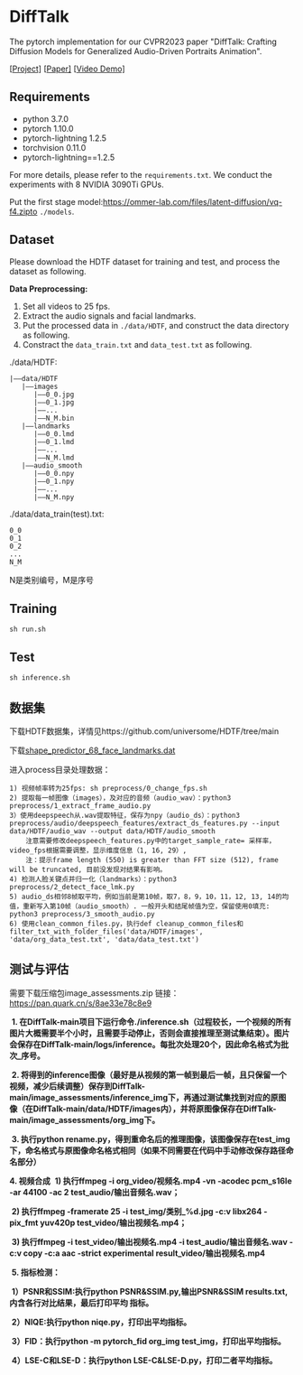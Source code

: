 # DiffTalk



The pytorch implementation for our CVPR2023 paper "DiffTalk: Crafting Diffusion Models for Generalized Audio-Driven Portraits Animation".

[[Project\]](https://sstzal.github.io/DiffTalk/) [[Paper\]](https://openaccess.thecvf.com/content/CVPR2023/papers/Shen_DiffTalk_Crafting_Diffusion_Models_for_Generalized_Audio-Driven_Portraits_Animation_CVPR_2023_paper.pdf) [[Video Demo\]](https://youtu.be/tup5kbsOJXc)

## Requirements



- python 3.7.0
- pytorch 1.10.0
- pytorch-lightning 1.2.5
- torchvision 0.11.0
- pytorch-lightning==1.2.5

For more details, please refer to the `requirements.txt`. We conduct the experiments with 8 NVIDIA 3090Ti GPUs.

Put the first stage model:https://ommer-lab.com/files/latent-diffusion/vq-f4.zipto `./models`.

## Dataset



Please download the HDTF dataset for training and test, and process the dataset as following.

**Data Preprocessing:**

1. Set all videos to 25 fps.
2. Extract the audio signals and facial landmarks.
3. Put the processed data in `./data/HDTF`, and construct the data directory as following.
4. Constract the `data_train.txt` and `data_test.txt` as following.

./data/HDTF:

```
|——data/HDTF
   |——images
      |——0_0.jpg
      |——0_1.jpg
      |——...
      |——N_M.bin
   |——landmarks
      |——0_0.lmd
      |——0_1.lmd
      |——...
      |——N_M.lmd
   |——audio_smooth
      |——0_0.npy
      |——0_1.npy
      |——...
      |——N_M.npy
```



./data/data_train(test).txt:

```
0_0
0_1
0_2
...
N_M
```

N是类别编号，M是序号

## Training

```
sh run.sh
```

## Test

```
sh inference.sh
```



## 数据集

下载HDTF数据集，详情见https://github.com/universome/HDTF/tree/main

下载[shape_predictor_68_face_landmarks.dat](https://github.com/yxdydgithub/difftalk_preprocess/blob/main/shape_predictor_68_face_landmarks.dat)

进入process目录处理数据：

```
1) 视频帧率转为25fps: sh preprocess/0_change_fps.sh 
2) 提取每一帧图像（images），及对应的音频（audio_wav）：python3 preprocess/1_extract_frame_audio.py 
3）使用deepspeech从.wav提取特征，保存为npy（audio_ds）：python3 preprocess/audio/deepspeech_features/extract_ds_features.py --input data/HDTF/audio_wav --output data/HDTF/audio_smooth 
	注意需要修改deepspeech_features.py中的target_sample_rate= 采样率，video_fps根据需要调整，显示维度信息（1, 16, 29）, 
	注：提示frame length (550) is greater than FFT size (512), frame will be truncated, 目前没发现对结果有影响。
4) 检测人脸关键点并归一化（landmarks）：python3 preprocess/2_detect_face_lmk.py 
5) audio_ds相邻8帧取平均，例如当前是第10帧，取7，8，9，10，11，12, 13, 14的均值，重新写入第10帧（audio_smooth）. 一般开头和结尾帧值为空，保留使用0填充: python3 preprocess/3_smooth_audio.py 
6) 使用clean_common_files.py，执行def cleanup_common_files和  filter_txt_with_folder_files('data/HDTF/images', 'data/org_data_test.txt', 'data/data_test.txt')
```



## 测试与评估
需要下载压缩包image_assessments.zip 
链接：https://pan.quark.cn/s/8ae33e78c8e9

​            **1.     在DiffTalk-main项目下运行命令./inference.sh（过程较长，一个视频的所有图片大概需要半个小时，且需要手动停止，否则会直接推理至测试集结束）。图片会保存在DiffTalk-main/logs/inference。每批次处理20个，因此命名格式为批次_序号。**

​            **2.     将得到的inference图像（最好是从视频的第一帧到最后一帧，且只保留一个视频，减少后续调整）保存到DiffTalk-main/image_assessments/inference_img下，再通过测试集找到对应的原图像（在DiffTalk-main/data/HDTF/images内），并将原图像保存在DiffTalk-main/image_assessments/org_img下。**

​            **3.     执行python rename.py，得到重命名后的推理图像，该图像保存在test_img下，命名格式与原图像命名格式相同（如果不同需要在代码中手动修改保存路径命名部分）**

  **4. 视频合成**
​            **1)     执行ffmpeg -i org_video/视频名.mp4 -vn -acodec pcm_s16le -ar 44100 -ac 2 test_audio/输出音频名.wav；**

​            **2)     执行ffmpeg -framerate 25 -i test_img/类别_%d.jpg -c:v libx264 -pix_fmt yuv420p test_video/输出视频名.mp4；**

​            **3)     执行ffmpeg -i test_video/输出视频名.mp4 -i test_audio/输出音频名.wav -c:v copy -c:a aac -strict 	experimental result_video/输出视频名.mp4**

​            **5.     指标检测：**

​	**1）PSNR和SSIM:执行python PSNR&SSIM.py,输出PSNR&SSIM results.txt,内含各行对比结果，最后打印平均	指标。**

​	**2）NIQE:执行python niqe.py，打印出平均指标。**

​	**3）FID：执行python -m pytorch_fid org_img test_img，打印出平均指标。**

​	**4）LSE-C和LSE-D：执行python LSE-C&LSE-D.py，打印二者平均指标。**

​           
